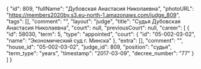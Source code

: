 {
    "id": 809,
    "fullName": "Дубовская Анастасия Николаевна",
    "photoURL": "https://members2020by.s3.eu-north-1.amazonaws.com/judge_809",
    "tags": [],
    "comment": "",
    "layout": "judge",
    "title": "Судья Дубовская Анастасия Николаевна",
    "court": null,
    "previousCourt": null,
    "career": [
        {
            "id": 58030,
            "term": 5,
            "type": "appointed",
            "court": {
                "id": "05-002-03-02",
                "name": "Экономический суд г. Минска"
            },
            "extra": [],
            "comment": "",
            "house_id": "05-002-03-02",
            "judge_id": 809,
            "position": "судья",
            "term_type": "years",
            "timestamp": "2017-03-09",
            "decree_number": "77"
        }
    ]
}